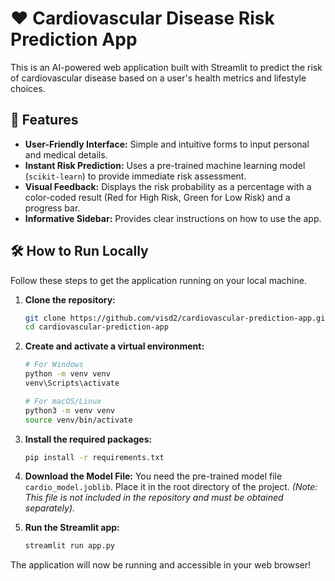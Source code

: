 # ❤️ Cardiovascular Disease Risk Prediction App

This is an AI-powered web application built with Streamlit to predict the risk of cardiovascular disease based on a user's health metrics and lifestyle choices.

## 🚀 Features

-   **User-Friendly Interface:** Simple and intuitive forms to input personal and medical details.
-   **Instant Risk Prediction:** Uses a pre-trained machine learning model (`scikit-learn`) to provide immediate risk assessment.
-   **Visual Feedback:** Displays the risk probability as a percentage with a color-coded result (Red for High Risk, Green for Low Risk) and a progress bar.
-   **Informative Sidebar:** Provides clear instructions on how to use the app.

## 🛠️ How to Run Locally

Follow these steps to get the application running on your local machine.

1.  **Clone the repository:**
    ```bash
    git clone https://github.com/visd2/cardiovascular-prediction-app.git
    cd cardiovascular-prediction-app
    ```

2.  **Create and activate a virtual environment:**
    ```bash
    # For Windows
    python -m venv venv
    venv\Scripts\activate

    # For macOS/Linux
    python3 -m venv venv
    source venv/bin/activate
    ```

3.  **Install the required packages:**
    ```bash
    pip install -r requirements.txt
    ```

4.  **Download the Model File:**
    You need the pre-trained model file `cardio_model.joblib`. Place it in the root directory of the project.
    *(Note: This file is not included in the repository and must be obtained separately).*

5.  **Run the Streamlit app:**
    ```bash
    streamlit run app.py
    ```

The application will now be running and accessible in your web browser!
